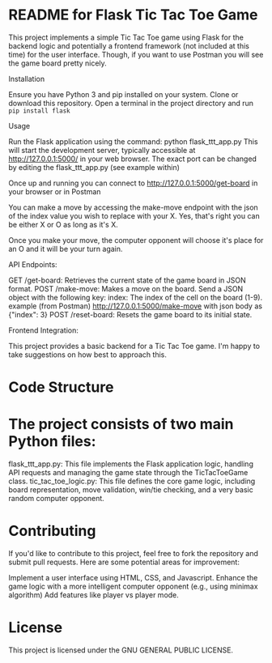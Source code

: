 # README for Flask Tic Tac Toe Game

This project implements a simple Tic Tac Toe game using Flask for the backend logic and potentially a frontend framework (not included at this time) for the user interface. Though, if you want to use Postman you will see the game board pretty nicely.

Installation

Ensure you have Python 3 and pip installed on your system.
Clone or download this repository.
Open a terminal in the project directory and run `pip install flask`

Usage

Run the Flask application using the command: python flask_ttt_app.py
This will start the development server, typically accessible at http://127.0.0.1:5000/ in your web browser. The exact port can be changed by editing the flask_ttt_app.py (see example within)

Once up and running you can connect to http://127.0.0.1:5000/get-board in your browser or in Postman

You can make a move by accessing the make-move endpoint with the json of the index value you wish to replace with your X. Yes, that's right you can be either X or O as long as it's X.

Once you make your move, the computer opponent will choose it's place for an O and it will be your turn again. 

API Endpoints:

GET /get-board: Retrieves the current state of the game board in JSON format.
POST /make-move: Makes a move on the board. Send a JSON object with the following key:
    index: The index of the cell on the board (1-9).
    example (from Postman)
    http://127.0.0.1:5000/make-move
        with json body as
        {"index": 3}
POST /reset-board: Resets the game board to its initial state.

Frontend Integration:

This project provides a basic backend for a Tic Tac Toe game. I'm happy to take suggestions on how best to approach this.

# Code Structure

# The project consists of two main Python files:

flask_ttt_app.py: This file implements the Flask application logic, handling API requests and managing the game state through the TicTacToeGame class.
tic_tac_toe_logic.py: This file defines the core game logic, including board representation, move validation, win/tie checking, and a very basic random computer opponent.

# Contributing

If you'd like to contribute to this project, feel free to fork the repository and submit pull requests. Here are some potential areas for improvement:

Implement a user interface using HTML, CSS, and Javascript.
Enhance the game logic with a more intelligent computer opponent (e.g., using minimax algorithm)
Add features like player vs player mode.

# License

This project is licensed under the GNU GENERAL PUBLIC LICENSE.
